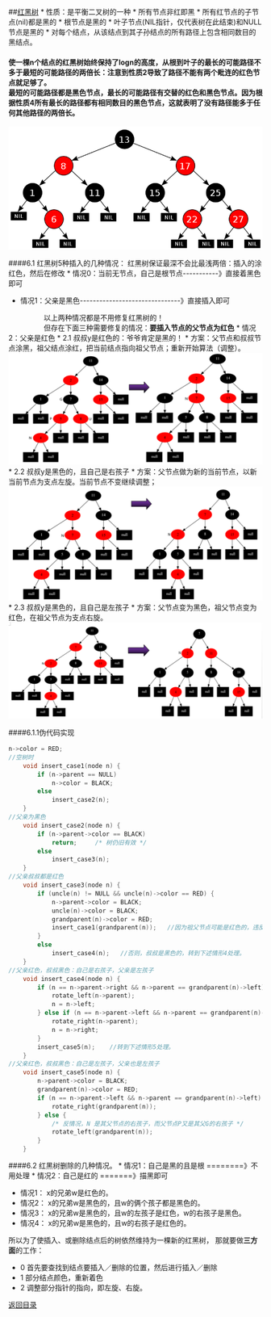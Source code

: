 ##[红黑树](http://blog.csdn.net/chenhuajie123/article/details/11951777)
* 
性质：是平衡二叉树的一种
    * 
所有节点非红即黑
    * 
所有红节点的子节点(nil)都是黑的
    * 
根节点是黑的
    * 
叶子节点(NIL指针，仅代表树在此结束)和NULL节点是黑的
    * 
对每个结点，从该结点到其子孙结点的所有路径上包含相同数目的黑结点。
#### 使一棵n个结点的红黑树始终保持了logn的高度，从根到叶子的最长的可能路径不多于最短的可能路径的两倍长：注意到性质2导致了路径不能有两个毗连的红色节点就足够了。<br>最短的可能路径都是黑色节点，最长的可能路径有交替的红色和黑色节点。因为根据性质4所有最长的路径都有相同数目的黑色节点，这就表明了没有路径能多于任何其他路径的两倍长。

![](1355319681_6107.png)

####6.1 红黑树5种插入的几种情况：
红黑树保证最深不会比最浅两倍：插入的涂红色，然后在修改
* 
情况0：当前无节点，自己是根节点-----------》直接着黑色即可
* 情况1：父亲是黑色-------------------------------》直接插入即可

　　　　　以上两种情况都是不用修复红黑树的！<br>
　　　　　但存在下面三种需要修复的情况：**要插入节点的父节点为红色**
* 
情况2：父亲是红色
    * 2.1
叔叔y是红色的：爷爷肯定是黑的！
        * 
方案：父节点和叔叔节点涂黑，祖父结点涂红，把当前结点指向祖父节点；重新开始算法（调整）。
![](1111111.png)
    * 2.2
叔叔y是黑色的，且自己是右孩子
        * 
方案：父节点做为新的当前节点，以新当前节点为支点左旋。当前节点不变继续调整；
![](2222222.png)
    * 2.3
叔叔y是黑色的，且自己是左孩子
        * 
方案：父节点变为黑色，祖父节点变为红色，在祖父节点为支点右旋。
![](3333.png)

####6.1.1伪代码实现
```C
n->color = RED;
//空树时
    void insert_case1(node n) {
        if (n->parent == NULL)
            n->color = BLACK;
        else
            insert_case2(n);
    }  
//父亲为黑色
    void insert_case2(node n) {
        if (n->parent->color == BLACK)
            return;     /* 树仍旧有效 */
        else
            insert_case3(n);
    }   
//父亲叔叔都是红色
    void insert_case3(node n) {
        if (uncle(n) != NULL && uncle(n)->color == RED) {
            n->parent->color = BLACK;
            uncle(n)->color = BLACK;
            grandparent(n)->color = RED;
            insert_case1(grandparent(n));   //因为祖父节点可能是红色的，违反性质4，递归情形1.
        }
        else
            insert_case4(n);   //否则，叔叔是黑色的，转到下述情形4处理。
    }   
//父亲红色，叔叔黑色：自己是右孩子，父亲是左孩子
    void insert_case4(node n) {
        if (n == n->parent->right && n->parent == grandparent(n)->left) {
            rotate_left(n->parent);
            n = n->left;
        } else if (n == n->parent->left && n->parent == grandparent(n)->right) {
            rotate_right(n->parent);
            n = n->right;
        }
        insert_case5(n);    //转到下述情形5处理。
    }   
//父亲红色，叔叔黑色：自己是左孩子，父亲也是左孩子
    void insert_case5(node n) {
        n->parent->color = BLACK;
        grandparent(n)->color = RED;
        if (n == n->parent->left && n->parent == grandparent(n)->left) {
            rotate_right(grandparent(n));
        } else {
            /* 反情况，N 是其父节点的右孩子，而父节点P又是其父G的右孩子 */
            rotate_left(grandparent(n));
        }
    }   
```

####6.2 红黑树删除的几种情况。
* 
情况1：自己是黑的且是根     ========》不用处理
* 
情况2：自己是红的 =======》描黑即可
* 情况1：
x的兄弟w是红色的。
* 情况2：
x的兄弟w是黑色的，且w的俩个孩子都是黑色的。
* 情况3：
x的兄弟w是黑色的，且w的左孩子是红色，w的右孩子是黑色。
* 情况4：
x的兄弟w是黑色的，且w的右孩子是红色的。

所以为了使插入、或删除结点后的树依然维持为一棵新的红黑树，
那就要做**三方面**的工作：
* 0
首先要查找到结点要插入／删除的位置，然后进行插入／删除
* 1
部分结点颜色，重新着色
* 2
调整部分指针的指向，即左旋、右旋。

[返回目录](README.md)